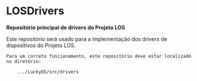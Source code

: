 # LOSDrivers #
**Repositório principal de drivers do Projeto LOS**

Este repositório será usado para a implementação dos drivers de dispositivos do Projeto LOS.

```
Para um correto funcionamento, este repositório deve estar localizado no diretório:

	.../LuckyOS/src/drivers
```
